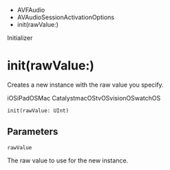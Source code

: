 

- AVFAudio
- AVAudioSessionActivationOptions
-  init(rawValue:) 

Initializer

# init(rawValue:)

Creates a new instance with the raw value you specify.

iOSiPadOSMac CatalystmacOStvOSvisionOSwatchOS

``` source
init(rawValue: UInt)
```

## Parameters 

`rawValue`  

The raw value to use for the new instance.

